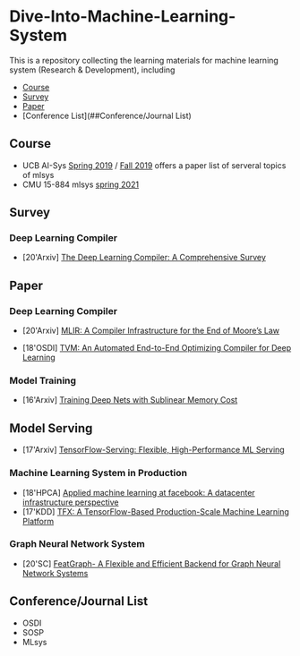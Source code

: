 # Dive-Into-Machine-Learning-System

This is a repository collecting the learning materials for machine learning system (Research & Development), including

* [Course](##Course)
* [Survey](##Survey)
* [Paper](##Paper)
* [Conference List](##Conference/Journal List)

## Course

* UCB AI-Sys [Spring 2019](https://ucbrise.github.io/cs294-ai-sys-sp19/) / [Fall 2019](https://ucbrise.github.io/cs294-ai-sys-fa19/#grading) offers a paper list of serveral topics of mlsys
* CMU 15-884 mlsys [spring 2021](https://catalyst.cs.cmu.edu/15-884-mlsys-sp21/schedule)



## Survey

### Deep Learning Compiler

* \[20'Arxiv\] [The Deep Learning Compiler: A Comprehensive Survey](https://arxiv.org/pdf/2002.03794.pdf)



## Paper

### Deep Learning Compiler

* [20'Arxiv] [MLIR: A Compiler Infrastructure for the End of Moore’s Law](https://arxiv.org/pdf/2002.11054.pdf)

* \[18'OSDI\] [TVM: An Automated End-to-End Optimizing Compiler for Deep Learning]()

### Model Training

* [16'Arxiv] [Training Deep Nets with Sublinear Memory Cost](https://arxiv.org/abs/1604.06174)

## Model Serving

- [17'Arxiv] [TensorFlow-Serving: Flexible, High-Performance ML Serving](https://arxiv.org/pdf/1712.06139.pdf)

### Machine Learning System in Production

- [18'HPCA] [Applied machine learning at facebook: A datacenter infrastructure perspective](https://systems.cs.columbia.edu/private-systems-class/papers/Hazelwood2018Applied.pdf)
- [17'KDD] [TFX: A TensorFlow-Based Production-Scale Machine Learning Platform](https://dl.acm.org/doi/pdf/10.1145/3097983.3098021)

### Graph Neural Network System

- [20'SC] [FeatGraph- A Flexible and Efficient Backend for Graph Neural Network Systems](https://arxiv.org/pdf/2008.11359.pdf?ref=https://githubhelp.com)

## Conference/Journal List

- OSDI
- SOSP
- MLsys